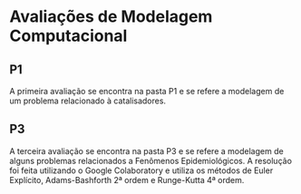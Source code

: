 # Avaliações de Modelagem Computacional

## P1

A primeira avaliação se encontra na pasta P1 e se refere a modelagem de um problema relacionado à catalisadores.

## P3

A terceira avaliação se encontra na pasta P3 e se refere a modelagem de alguns problemas relacionados a Fenômenos Epidemiológicos. A resolução foi feita utilizando o Google Colaboratory e utiliza os métodos de Euler Explícito, Adams-Bashforth 2ª ordem e Runge-Kutta 4ª ordem.